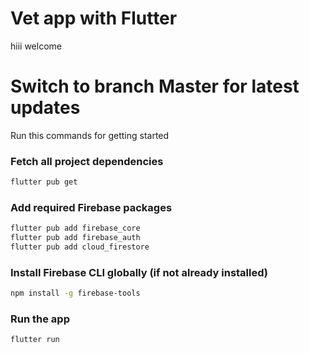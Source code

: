 # Vet app with Flutter

hiii welcome 

# Switch to branch Master for latest updates 

Run this commands for getting started 

### Fetch all project dependencies
```bash
flutter pub get

```

### Add required Firebase packages
```bash
flutter pub add firebase_core
flutter pub add firebase_auth
flutter pub add cloud_firestore
```


### Install Firebase CLI globally (if not already installed)
```bash
npm install -g firebase-tools
```


### Run the app
```bash
flutter run
```